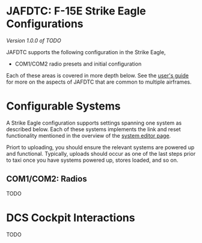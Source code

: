 # JAFDTC: F-15E Strike Eagle Configurations

*Version 1.0.0 of TODO*

JAFDTC supports the following configuration in the Strike Eagle,

* COM1/COM2 radio presets and initial configuration

Each of these areas is covered in more depth below. See the
[user's guide](https://github.com/51st-Vfw/JAFDTC/tree/master/doc)
for more on the aspects of JAFDTC that are common to multiple airframes.

# Configurable Systems

A Strike Eagle configuration supports settings spanning one system as described below. Each of
these systems implements the link and reset functionality mentioned in the overview of
the
[system editor page](https://github.com/51st-Vfw/JAFDTC/tree/master/doc/README.md#system-editor-page).

Priort to uploading, you should ensure the relevant systems are powered up and functional.
Typically, uploads should occur as one of the last steps prior to taxi once you have systems
powered up, stores loaded, and so on.

## COM1/COM2: Radios

TODO

# DCS Cockpit Interactions

TODO